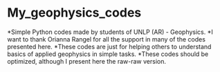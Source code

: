 # My_geophysics_codes

*Simple Python codes made by students of UNLP (AR) - Geophysics.
*I want to thank Orianna Rangel for all the support in many of the codes presented here.
*These codes are just for helping others to understand basics of applied geophysics in simple tasks.
*These codes should be optimized, although I present here the raw-raw version.
